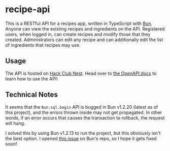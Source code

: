 # recipe-api

This is a RESTful API for a recipes app, written in TypeScript with [Bun](https://bun.com). Anyone can view the existing recipes and ingredients on the API. Registered users, when logged in, can create recipes and modify those that they created. Administrators can edit any recipe and can additionally edit the list of ingredients that recipes may use.

## Usage

The API is hosted on [Hack Club Nest](https://hackclub.app). Head over to [the OpenAPI docs](https://recipes.davidwhy.hackclub.app/docs) to learn how to use the API!

## Technical Notes

It seems that the `Bun.sql.begin` API is bugged in Bun v1.2.20 (latest as of this project), and the errors thrown inside may not get propagated. In other words, if an error occurs that causes the transaction to rollback, the request will hang.

I solved this by using Bun v1.2.13 to run the project, but this obviously isn't the best option. I opened [this issue](https://github.com/oven-sh/bun/issues/21934) on Bun's repo, so I hope it gets fixed soon!
